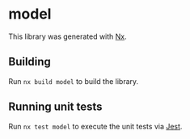 # model

This library was generated with [Nx](https://nx.dev).

## Building

Run `nx build model` to build the library.

## Running unit tests

Run `nx test model` to execute the unit tests via [Jest](https://jestjs.io).
